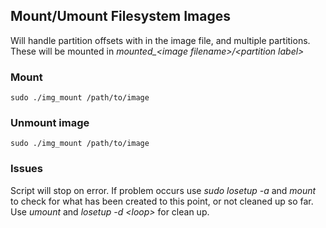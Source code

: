 ## Mount/Umount Filesystem Images ##
Will handle partition offsets with in the image file, and multiple partitions.
These will be mounted in *mounted_\<image filename\>/\<partition label\>*

### Mount ###
    sudo ./img_mount /path/to/image

### Unmount image ###
    sudo ./img_mount /path/to/image


### Issues ###
Script will stop on error. If problem occurs use *sudo losetup -a* and *mount* to check for what has been created to this point, or not cleaned up so far. Use *umount* and *losetup -d \<loop\>* for clean up.
